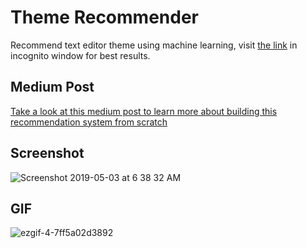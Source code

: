 # Theme Recommender
Recommend text editor theme using machine learning, visit [the link](https://zealous-sinoussi-949911.netlify.com/) in incognito window for best results.

## Medium Post

[Take a look at this medium post to learn more about building this recommendation system from scratch](https://medium.com/@pradyumandixit/how-to-make-a-machine-learning-recommendation-system-from-scratch-d747be801ce9)

## Screenshot
![Screenshot 2019-05-03 at 6 38 32 AM](https://user-images.githubusercontent.com/41565823/57120074-ff62b580-6d6e-11e9-9149-08576eb09605.png)

## GIF
![ezgif-4-7ff5a02d3892](https://user-images.githubusercontent.com/41565823/57125089-4dd07e00-6d88-11e9-9d05-171f1face838.gif)
